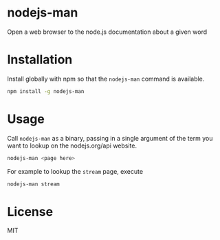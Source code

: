 # nodejs-man

Open a web browser to the node.js documentation about a given word


# Installation

Install globally with npm so that the `nodejs-man` command is available.

```bash
npm install -g nodejs-man
```

# Usage

Call `nodejs-man` as a binary, passing in a single argument of the term you want to lookup on the nodejs.org/api website.

```bash
nodejs-man <page here>
```

For example to lookup the `stream` page, execute
```bash
nodejs-man stream
```

# License

 MIT
